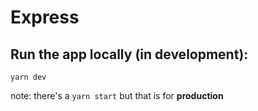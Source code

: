 # Express

## Run the app locally (in development):
```
yarn dev
```
note: there's a `yarn start` but that is for **production**


```
